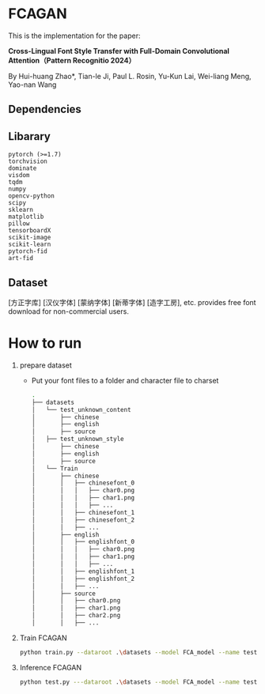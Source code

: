 # FCAGAN
This is the implementation for the paper:

**Cross-Lingual Font Style Transfer with Full-Domain Convolutional Attention（Pattern Recognitio 2024）**

By Hui-huang Zhao*, Tian-le Ji, Paul L. Rosin, Yu-Kun Lai, Wei-liang Meng, Yao-nan Wang

## Dependencies
Libarary
-------------
```
pytorch (>=1.7)
torchvision
dominate
visdom
tqdm
numpy
opencv-python  
scipy
sklearn
matplotlib  
pillow  
tensorboardX
scikit-image
scikit-learn
pytorch-fid
art-fid
```

Dataset
--------------
[方正字库] [汉仪字体] [蒙纳字体] [新蒂字体]  [造字工房], etc. provides free font download for non-commercial users.

# How to run

1. prepare dataset
   - Put your font files to a folder and character file to charset
        ```bash
        .
        ├── datasets
        │   └── test_unknown_content
        │       ├── chinese
        │       ├── english
        │       ├── source
        │   ├── test_unknown_style
        │       ├── chinese
        │       ├── english
        │       ├── source
        │   └── Train
        │       ├── chinese
        │       │   ├── chinesefont_0
        │       │   │   ├── char0.png
        │       │   │   ├── char1.png
        │       │   │   ├── ...
        │       │   ├── chinesefont_1
        │       │   ├── chinesefont_2
        │       │   ├── ...
        │       ├── english
        │       │   ├── englishfont_0
        │       │   │   ├── char0.png
        │       │   │   ├── char1.png
        │       │   │   ├── ...
        │       │   ├── englishfont_1
        │       │   ├── englishfont_2
        │       │   ├── ...
        │       ├── source
        │       │   ├── char0.png
        │       │   ├── char1.png
        │       │   ├── char2.png
        │       │   ├── ...
        ```

2. Train FCAGAN
   ```bash
   python train.py --dataroot .\datasets --model FCA_model --name testfca --no_dropout --batch_size 64,128,...  --gpu_ids 0,1,...
   ```
3. Inference FCAGAN
   ```bash
   python test.py ---dataroot .\datasets --model FCA_model --name testfca  --phase test_unknown_content
   ```
